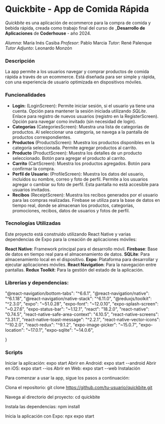 # Quickbite - App de Comida Rápida

*Quickbite* es una aplicación de ecommerce para la compra de comida y bebida rápida, creada como trabajo final del curso de ___Desarrollo de Aplicaciones__ de __Coderhouse__ - año 2024.

*Alumna*: María Inés Casiba
*Profesor*: Pablo Marcia
*Tutor*: René Palenque
*Tutor Adjunto*: Leonardo Monzón

### Descripción

La app permite a los usuarios navegar y comprar productos de comida rápida a través de un ecommerce. Está diseñada para ser simple y rápida, con una experiencia de usuario optimizada en dispositivos móviles.

### Funcionalidades
* __Login:__ (LoginScreen):
Permite iniciar sesión, si el usuario ya tiene una cuenta.
Opción para mantener la sesión iniciada utilizando *SQLite*.
Enlace para registro de nuevos usuarios (registro en la RegisterScreen).
Opción para navegar como invitado (sin necesidad de login).
* __Categorías__ (CategoriesScreen):
Muestra una lista de categorías de productos.
Al seleccionar una categoría, se navega a la pantalla de productos correspondientes.
* __Productos__ (ProductsScreen):
Muestra los productos disponibles en la categoría seleccionada.
Permite agregar productos al carrito.
* __Producto__ (ProductScreen):
Muestra los detalles de un producto seleccionado.
Botón para agregar el producto al carrito.
* __Carrito__ (CartScreen):
Muestra los productos agregados.
Botón para confirmar la compra.
* __Perfil de Usuario:__ (ProfileScreen):
Muestra los datos del usuario, incluidos su nombre, correo y foto de perfil.
Permite a los usuarios agregar o cambiar su foto de perfil.
Esta pantalla no está accesible para usuarios invitados.
* __Recibos__ (ReceiptScreen):
Muestra los recibos generados por el usuario para las compras realizadas.
Firebase se utiliza para la base de datos en tiempo real, donde se almacenan los productos, categorías, promociones, recibos, datos de usuarios y fotos de perfil.

### Tecnologías Utilizadas

Este proyecto está construido utilizando React Native y varias dependencias de Expo para la creación de aplicaciones móviles:

__React Native__: Framework principal para el desarrollo móvil.
__Firebase__: Base de datos en tiempo real para el almacenamiento de datos.
__SQLite__: Para almacenamiento local en el dispositivo.
__Expo__: Plataforma para desarrollar y ejecutar aplicaciones móviles.
__React Navigation__: Para la navegación entre pantallas.
__Redux Toolkit__: Para la gestión del estado de la aplicación.

### Librerías y dependencias: 

  "@react-navigation/bottom-tabs": "^6.6.1",
  "@react-navigation/native": "^6.1.18",
  "@react-navigation/native-stack": "^6.11.0",
  "@reduxjs/toolkit": "^2.3.0",
  "expo": "~51.0.28",
  "expo-font": "~12.0.10",
  "expo-splash-screen": "~0.27.6",
  "expo-status-bar": "~1.12.1",
  "react": "18.2.0",
  "react-native": "0.74.5",
  "react-native-safe-area-context": "4.10.5",
  "react-native-screens": "3.31.1",
  "react-native-toast-message": "^2.2.1",
  "react-native-vector-icons": "^10.2.0",
  "react-redux": "^9.1.2",
  "expo-image-picker": "~15.0.7",
  "expo-location": "~17.0.1",
  "expo-sqlite": "~14.0.6",
  
}

### Scripts
Iniciar la aplicación: expo start
Abrir en Android: expo start --android
Abrir en iOS: expo start --ios
Abrir en Web: expo start --web
Instalación

Para comenzar a usar la app, sigue los pasos a continuación:

Clona el repositorio: git clone https://github.com/tu-usuario/quickbite.git

Navega al directorio del proyecto: cd quickbite

Instala las dependencias: npm install

Inicia la aplicación con Expo: npx expo start
